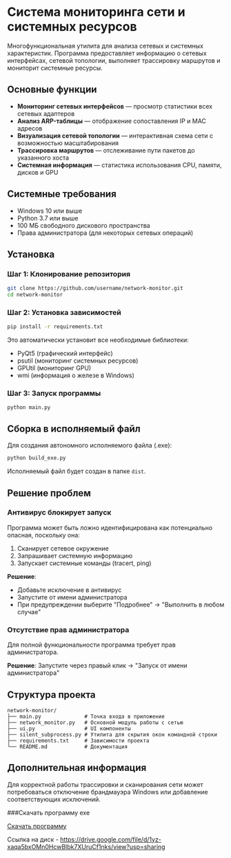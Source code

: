 # Система мониторинга сети и системных ресурсов

Многофункциональная утилита для анализа сетевых и системных характеристик. Программа предоставляет информацию о сетевых интерфейсах, сетевой топологии, выполняет трассировку маршрутов и мониторит системные ресурсы.


## Основные функции

- **Мониторинг сетевых интерфейсов** — просмотр статистики всех сетевых адаптеров
- **Анализ ARP-таблицы** — отображение сопоставления IP и MAC адресов
- **Визуализация сетевой топологии** — интерактивная схема сети с возможностью масштабирования
- **Трассировка маршрутов** — отслеживание пути пакетов до указанного хоста
- **Системная информация** — статистика использования CPU, памяти, дисков и GPU

## Системные требования

- Windows 10 или выше
- Python 3.7 или выше
- 100 МБ свободного дискового пространства
- Права администратора (для некоторых сетевых операций)

## Установка

### Шаг 1: Клонирование репозитория

```bash
git clone https://github.com/username/network-monitor.git
cd network-monitor
```

### Шаг 2: Установка зависимостей

```bash
pip install -r requirements.txt
```

Это автоматически установит все необходимые библиотеки:
- PyQt5 (графический интерфейс)
- psutil (мониторинг системных ресурсов)
- GPUtil (мониторинг GPU)
- wmi (информация о железе в Windows)

### Шаг 3: Запуск программы

```
python main.py
```

## Сборка в исполняемый файл

Для создания автономного исполняемого файла (.exe):

```bash
python build_exe.py
```

Исполняемый файл будет создан в папке `dist`.

## Решение проблем

### Антивирус блокирует запуск

Программа может быть ложно идентифицирована как потенциально опасная, поскольку она:
1. Сканирует сетевое окружение
2. Запрашивает системную информацию
3. Запускает системные команды (tracert, ping)

**Решение**: 
- Добавьте исключение в антивирус
- Запустите от имени администратора
- При предупреждении выберите "Подробнее" → "Выполнить в любом случае"

### Отсутствие прав администратора

Для полной функциональности программа требует прав администратора.

**Решение**: Запустите через правый клик → "Запуск от имени администратора"

## Структура проекта

```
network-monitor/
├── main.py              # Точка входа в приложение
├── network_monitor.py   # Основной модуль работы с сетью
├── ui.py                # UI компоненты
├── silent_subprocess.py # Утилита для скрытия окон командной строки
├── requirements.txt     # Зависимости проекта
└── README.md            # Документация
```

## Дополнительная информация

Для корректной работы трассировки и сканирования сети может потребоваться отключение брандмауэра Windows или добавление соответствующих исключений.


###Скачать программу exe

[Скачать программу](https://drive.google.com/file/d/1yz-xaqa5bxOMn0HcwBlbk7XUruCf1nks/view?usp=sharing)


Ссылка на диск - https://drive.google.com/file/d/1yz-xaqa5bxOMn0HcwBlbk7XUruCf1nks/view?usp=sharing
